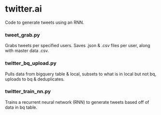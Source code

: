 # twitter.ai
Code to generate tweets using an RNN.

### tweet_grab.py
Grabs tweets per specified users. Saves .json & .csv files per user, along with master data .csv.

### twitter_bq_upload.py
Pulls data from bigquery table & local, subsets to what is in local but not bq, uploads to bq & deduplicates.

### twitter_train_nn.py
Trains a recurrent neural network (RNN) to generate tweets based off of data in bq table.
